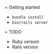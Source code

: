 = Getting started

 * ```bundle install```
 * ```bin/rails server```

= TODO

 * Ruby version
 * Rails version
 